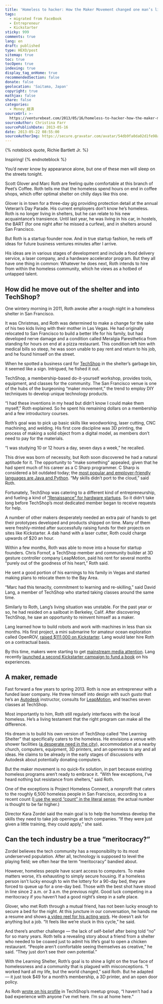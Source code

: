 ```yaml
---
title: 'Homeless to hacker: How the Maker Movement changed one man’s life'
tags:
  - migrated from FaceBook
  - Entrepreneur
  - Kickstarter
sticky: 999
comments: true
lang: en
draft: published
type: HEXO/post
sitemap: true
toc: true
tocOpen: true
indexing: true
display_tag_onHome: true
recommendedSection: false
donate: false
geolocation: 'Saitama, Japan'
copyright: true
mathjax: false
share: false
categories:
  - Money_経済
sourceUrl: >-
  https://venturebeat.com/2013/05/16/homeless-to-hacker-how-the-maker-movement-changed-one-mans-life/
sourceAuthor: Christina Farr
sourcePublishDate: 2013-05-16
date: 2013-05-22 08:55:00
sourceAuthorImg: https://secure.gravatar.com/avatar/54db9fa0da02d1fe98a5197333d6d08f?s=160&d=mm&r=g
---
```

{% noteblock quote, Richie Bartlett Jr. %}

Inspiring!
{% endnoteblock %}

 You’d never know by appearance alone, but one of these men will sleep on the streets tonight.

 Scott Glover and Marc Roth are feeling quite comfortable at this branch of Peet’s Coffee. Roth tells me that the homeless spend hours on end in coffee shops, which offer optimal shelter on chilly days like this one.


 Glover is in town for a three-day gig providing protection detail at the annual Veteran’s Day Parade. His current employers don’t know he’s homeless. Roth is no longer living in shelters, but he can relate to his new acquaintance’s transience. Until last year, he was living in his car, in hostels, the BART (for one night after he missed a curfew), and in shelters around San Francisco.

 But Roth is a startup founder now. And in true startup fashion, he reels off ideas for future business ventures minutes after I arrive.

 His ideas are in various stages of development and include a food delivery service, a laser company, and a hardware accelerator program. But they all have one thing in common: Whatever he does next, Roth intends to hire from within the homeless community, which he views as a hotbed of untapped talent.

## How did he move out of the shelter and into TechShop?
 One wintery morning in 2011, Roth awoke after a rough night in a homeless shelter in San Francisco.

 It was Christmas, and Roth was determined to make a change for the sake of his two kids living with their mother in Las Vegas. He had originally relocated to San Francisco to build a better life for his family, but had developed nerve damage and a condition called Meralgia Paresthetica from standing for hours on end at a pizza restaurant. This condition left him with medical bills so steep, he was soon unable to pay rent and return to his job, and he found himself on the street.

 When he spotted a business card for [TechShop](https://techshop.ws) in the shelter’s garbage bin, it seemed like a sign. Intrigued, he fished it out.

 TechShop, a membership-based do-it-yourself workshop, provides tools, equipment, and classes for the community. The San Francisco venue is one of the hubs of the burgeoning “maker movement,” the trend to employ DIY techniques to develop unique technology products.

 “I had these inventions in my head but didn’t know I could make them myself,” Roth explained. So he spent his remaining dollars on a membership and a few introductory courses.

 Roth’s goal was to pick up basic skills like woodworking, laser cutting, CNC machining, and welding. His first core discipline was 3D printing, the process of making a solid object from a digital model, as members don’t need to pay for the materials.

 “I was studying 10 or 12 hours a day, seven days a week,” he recalled.

 This drive was born of necessity, but Roth soon discovered he had a natural aptitude for it. The opportunity to “make something” appealed, given that he had spent much of his career as a C Sharp programmer. C Sharp is considered a bit outdated today; the [most popular and employer-friendly languages are Java and Python](http://blog.codeeval.com/codeevalblog/most-popular-programming-languages-of-2013). “My skills didn’t port to the cloud,” said Roth.

 Fortunately, TechShop was catering to a different kind of entrepreneurship, and fueling a kind of [“Renaissance” for hardware startups](http://www.nytimes.com/2012/08/26/technology/silicon-valleys-hardware-renaissance.html). So it didn’t take long before TechShop’s most dedicated member began to receive requests for help.

 A number of other makers desperately needed an extra pair of hands to get their prototypes developed and products shipped on time. Many of them were freshly-minted after successfully raising funds for their projects on sites like Kickstarter. A dab hand with a laser cutter, Roth could charge upwards of $20 an hour.

 Within a few months, Roth was able to move into a house for startup founders. Chris Fornof, a TechShop member and community builder at 3D gesture controller company LeapMotion, paid his rent for several months “purely out of the goodness of his heart,” Roth said.

 He sent a good portion of his earnings to his family in Vegas and started making plans to relocate them to the Bay Area.

 “Marc had this tenacity, commitment to learning and re-skilling,” said David Lang, a member of TechShop who started taking classes around the same time.

 Similarly to Roth, Lang’s living situation was unstable. For the past year or so, he had resided on a sailboat in Berkeley, Calif. After discovering TechShop, he saw an opportunity to reinvent himself as a maker.

 Lang learned how to build robots and work with machines in less than six months. His first project, a mini submarine for amateur ocean exploration called OpenROV, [raised $111,000 on Kickstarter](https://venturebeat.com/2012/08/12/mini-underwater-sub-raises-111k-for-amateur-ocean-exploration/). Lang would later hire Roth on a contractual basis.

 By this time, makers were starting to get [mainstream media attention](http://www.nytimes.com/2011/05/15/magazine/the-kitchen-table-industrialists.html?pagewanted=all&_r=1&). Lang recently [launched a second Kickstarter campaign to fund a book](http://www.kickstarter.com/projects/1818704744/zero-to-maker-a-re-skilling-guide-for-new-makers) on his experiences.

## A maker, remade
 Fast forward a few years to spring 2013. Roth is now an entrepreneur with a funded laser company. He threw himself into design with such gusto that he’s an [Autodesk](http://autodesk.com/) instructor, consults for [LeapMotion](http://leapmotion.com), and teaches seven classes at TechShop.

 Most importantly to him, Roth still regularly interfaces with the local homeless. He’s a living testament that the right program can make all the difference.

 His dream is to build his own version of TechShop called “the Learning Shelter” that specifically caters to the homeless. He envisions a venue with shower facilities ([a desperate need in the city](https://venturebeat.com/2013/04/21/one-techies-next-gig-converting-city-buses-into-showers-for-the-sf-homeless/)), accommodation at a nearby church, computers, equipment, 3D printers, and an openness to any and all ideas. He claims to be already in the early stages of discussions with Autodesk about potentially donating computers.

 But the maker movement is no quick-fix solution, in part because existing homeless programs aren’t ready to embrace it. “With few exceptions, I’ve heard nothing but resistance from shelters,” said Roth.

 One of the exceptions is Project Homeless Connect, a nonprofit that caters to the roughly 6,500 homeless people in San Francisco, according to a recent count ([I use the word “count” in the literal sense](http://www.sfgate.com/opinion/openforum/article/Homeless-head-counts-help-no-one-4254191.php); the actual number is thought to be far higher.)

 Director Kara Zordel said the main goal is to help the homeless develop the skills they need to take job openings at tech companies. “If they were just given a little training, they could apply,” she said.

## Can the tech industry be a true “meritocracy?”
 Zordel believes the tech community has a responsibility to its most underserved population. After all, technology is supposed to level the playing field; we often hear the term “meritocracy” bandied about.

 However, homeless people have scant access to computers. To make matters worse, it’s exhausting to simply secure housing. If a homeless person isn’t lucky enough to win the lottery for a 90-day bed, they are forced to queue up for a one-day bed. Those with the best shot have stood in line since 2 a.m. or 3 a.m. the previous night. Good luck competing in a meritocracy if you haven’t had a good night’s sleep in a safe place.

 Glover, who met Roth through a mutual friend, has not been lucky enough to secure a bed for the night. At this juncture in our conversation, he hands me a resume and shows [a video reel for his acting work](http://www.youtube.com/watch?v=WTYXdhFESL4). He doesn’t ask for anything but a job. “It feels like we’re stuck in this cycle,” he said.

 And there’s another challenge — the lack of self-belief after being told “no” for so many years. Roth tells a revealing story about a friend from a shelter who needed to be coaxed just to admit his life’s goal to open a chicken restaurant. “People aren’t comfortable seeing themselves as creative,” he said. “They just don’t see their own potential.”

 With the Learning Shelter, Roth’s goal is to shine a light on the true face of homelessness and a community that is plagued with misconceptions. “I worked hard all my life, but the world changed,” said Roth. But he adapted — it just took $49 for a month’s membership, a 3D printer, and an open door policy.

 As Roth [wrote on his profile](http://www.meetup.com/TechShopSanFrancisco/members/6307370/) in TechShop’s meetup group, “I haven’t had a bad experience with anyone I’ve met here. I’m so at home here.”

